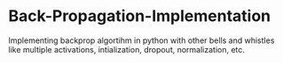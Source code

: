 # Back-Propagation-Implementation
Implementing backprop algortihm in python with other bells and whistles like multiple activations, intialization, dropout, normalization, etc.
